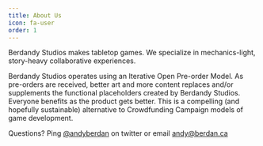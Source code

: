 ```yaml
---
title: About Us
icon: fa-user
order: 1
---
```


Berdandy Studios makes tabletop games. We specialize in mechanics-light, story-heavy collaborative experiences.

Berdandy Studios operates using an Iterative Open Pre-order Model. As pre-orders are received, better art and more content
replaces and/or supplements the functional placeholders created by Berdandy Studios. Everyone benefits as the product gets
better.  This is a compelling (and hopefully sustainable) alternative to Crowdfunding Campaign models of game development.

Questions? Ping [@andyberdan](http://twitter.com/andyberdan) on twitter or email [andy@berdan.ca](mailto:andy@berdan.ca)

